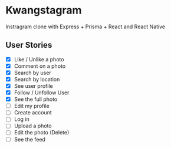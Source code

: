 # Kwangstagram

Instragram clone with Express + Prisma + React and React Native

## User Stories

- [x] Like / Unlike a photo
- [x] Comment on a photo
- [x] Search by user
- [x] Search by location
- [x] See user profile
- [x] Follow / Unfollow User
- [x] See the full photo
- [ ] Edit my profile
- [ ] Create account
- [ ] Log in
- [ ] Upload a photo
- [ ] Edit the photo (Delete)
- [ ] See the feed
